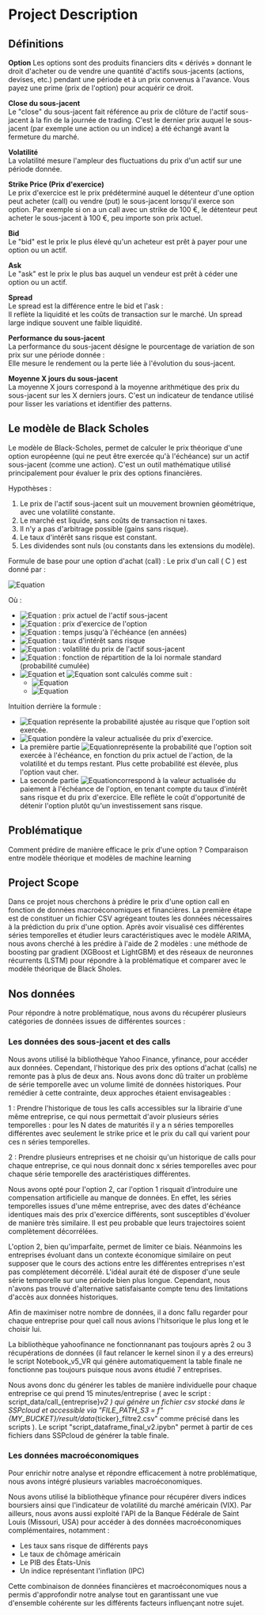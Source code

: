 # Project Description

## Définitions 

**Option**
Les options sont des produits financiers dits « dérivés » donnant le droit d'acheter ou de vendre une quantité d'actifs sous-jacents (actions, devises, etc.) pendant une période et à un prix convenus à l'avance. Vous payez une prime (prix de l'option) pour acquérir ce droit. 

**Close du sous-jacent**  
Le "close" du sous-jacent fait référence au prix de clôture de l'actif sous-jacent à la fin de la journée de trading. C'est le dernier prix auquel le sous-jacent (par exemple une action ou un indice) a été échangé avant la fermeture du marché.

**Volatilité**  
La volatilité mesure l'ampleur des fluctuations du prix d'un actif sur une période donnée.

**Strike Price (Prix d'exercice)**  
Le prix d'exercice est le prix prédéterminé auquel le détenteur d'une option peut acheter (call) ou vendre (put) le sous-jacent lorsqu'il exerce son option. Par exemple si on a un call avec un strike de 100 €, le détenteur peut acheter le sous-jacent à 100 €, peu importe son prix actuel.
  
**Bid**  
Le "bid" est le prix le plus élevé qu'un acheteur est prêt à payer pour une option ou un actif. 

**Ask**  
Le "ask" est le prix le plus bas auquel un vendeur est prêt à céder une option ou un actif.

**Spread**  
Le spread est la différence entre le bid et l'ask :  
Il reflète la liquidité et les coûts de transaction sur le marché. Un spread large indique souvent une faible liquidité.

**Performance du sous-jacent**  
La performance du sous-jacent désigne le pourcentage de variation de son prix sur une période donnée :  
Elle mesure le rendement ou la perte liée à l'évolution du sous-jacent.

**Moyenne X jours du sous-jacent**  
La moyenne X jours correspond à la moyenne arithmétique des prix du sous-jacent sur les X derniers jours. 
C'est un indicateur de tendance utilisé pour lisser les variations et identifier des patterns.

## Le modèle de Black Scholes 

Le modèle de Black-Scholes, permet de calculer le prix théorique d'une option européenne (qui ne peut être exercée qu'à l'échéance) sur un actif sous-jacent (comme une action).
C'est un outil mathématique utilisé principalement pour évaluer le prix des options financières. 

Hypothèses :
1. Le prix de l'actif sous-jacent suit un mouvement brownien géométrique, avec une volatilité constante.
2. Le marché est liquide, sans coûts de transaction ni taxes.
3. Il n'y a pas d'arbitrage possible (gains sans risque).
4. Le taux d'intérêt sans risque est constant.
5. Les dividendes sont nuls (ou constants dans les extensions du modèle).

 Formule de base pour une option d'achat (call) :
Le prix d'un call \( C \) est donné par :

![Equation](https://latex.codecogs.com/svg.image?%20C=S_0%5Ccdot%20N(d_1)-K%5Ccdot%20e%5E%7B-rT%7D%5Ccdot%20N(d_2))

Où :
- ![Equation](https://latex.codecogs.com/svg.image?S_0) : prix actuel de l'actif sous-jacent
- ![Equation](https://latex.codecogs.com/svg.image?K) : prix d'exercice de l'option
- ![Equation](https://latex.codecogs.com/svg.image?T) : temps jusqu'à l'échéance (en années)
- ![Equation](https://latex.codecogs.com/svg.image?r) : taux d'intérêt sans risque
- ![Equation](https://latex.codecogs.com/svg.image?%5Csigma) : volatilité du prix de l'actif sous-jacent
- ![Equation](https://latex.codecogs.com/svg.image?N(x)) : fonction de répartition de la loi normale standard (probabilité cumulée)
- ![Equation](https://latex.codecogs.com/svg.image?d_1) et ![Equation](https://latex.codecogs.com/svg.image?d_2) sont calculés comme suit :
  -   ![Equation](https://latex.codecogs.com/svg.image?d_1=%5Cfrac%7B%5Cln(S_0/K)+(r+%5Csigma%5E2/2)T%7D%7B%5Csigma%5Csqrt%7BT%7D)
  -   ![Equation](https://latex.codecogs.com/svg.image?d_2=d_1-%5Csigma%5Csqrt%7BT%7D)

 Intuition derrière la formule :
- ![Equation](https://latex.codecogs.com/svg.image?N(d_1)) représente la probabilité ajustée au risque que l'option soit exercée.
- ![Equation](https://latex.codecogs.com/svg.image?N(d_2)) pondère la valeur actualisée du prix d'exercice.
- La première partie ![Equation](https://latex.codecogs.com/svg.image?%20S_0%5Ccdot%20N(d_1))représente la probabilité que l'option soit exercée à l'échéance, en fonction du prix actuel de l'action, de la volatilité et du temps restant. Plus cette probabilité est élevée, plus l'option vaut cher.
- La seconde partie ![Equation](https://latex.codecogs.com/svg.image?-K%5Ccdot%20e%5E%7B-rT%7D%5Ccdot%20N(d_2))correspond à la valeur actualisée du paiement à l'échéance de l'option, en tenant compte du taux d'intérêt sans risque et du prix d'exercice. Elle reflète le coût d'opportunité de détenir l'option plutôt qu'un investissement sans risque.

## Problématique

Comment prédire de manière efficace le prix d'une option ?
Comparaison entre modèle théorique et modèles de machine learning

## Project Scope

Dans ce projet nous cherchons à prédire le prix d'une option call en fonction de données macroéconomiques et financières. La première étape est de constituer un fichier CSV agrégeant toutes les données nécessaires à la prédiction du prix d'une option. Après avoir visualisé ces différentes séries temporelles et étudier leurs caractéristiques avec le modèle ARIMA, nous avons cherché à les prédire à l'aide de 2 modèles : une méthode de boosting par gradient (XGBoost et LightGBM) et des réseaux de neuronnes récurrents (LSTM) pour répondre à la problématique et comparer avec le modèle théorique de Black Sholes.   

## Nos données 

Pour répondre à notre problématique, nous avons du récupérer plusieurs catégories de données issues de différentes sources : 

### Les données des sous-jacent et des calls

Nous avons utilisé la bibliothèque Yahoo Finance, yfinance, pour accéder aux données. Cependant, l'historique des prix des options d'achat (calls) ne remonte pas à plus de deux ans. Nous avons donc dû traiter un problème de série temporelle avec un volume limité de données historiques. Pour remédier à cette contrainte, deux approches étaient envisageables :

1 : Prendre l'historique de tous les calls accessibles sur la librairie d'une même entreprise, ce qui nous permettait d'avoir plusieurs séries temporelles : pour les N dates de maturités il y a n séries temporelles différentes avec seulement le strike price et le prix du call qui varient pour ces n séries temporelles. 

2 : Prendre plusieurs entreprises et ne choisir qu'un historique de calls pour chaque entreprise, ce qui nous donnait donc x séries temporelles avec pour chaque série temporelle des aractéristiques différentes.

Nous avons opté pour l'option 2, car l'option 1 risquait d’introduire une compensation artificielle au manque de données. En effet, les séries temporelles issues d'une même entreprise, avec des dates d'échéance identiques mais des prix d'exercice différents, sont susceptibles d'évoluer de manière très similaire. Il est peu probable que leurs trajectoires soient complètement décorrélées.

L'option 2, bien qu'imparfaite, permet de limiter ce biais. Néanmoins les entreprises évoluant dans un contexte économique similaire on peut supposer que le cours des actions entre les différentes entreprises n'est pas complétement décorrélé. L'idéal aurait été de disposer d'une seule série temporelle sur une période bien plus longue. Cependant, nous n'avons pas trouvé d'alternative satisfaisante compte tenu des limitations d'accès aux données historiques.

Afin de maximiser notre nombre de données, il a donc fallu regarder pour chaque entreprise pour quel call nous avions l'hitsorique le plus long et le choisir lui. 

La bibliothèque yahoofinance ne fonctionnanant pas toujours après 2 ou 3 récupérations de données (il faut relancer le kernel sinon il y a des erreurs)  le script Notebook_v5_VR qui génère automatiquement la table finale ne fonctionne pas toujours puisque nous avons étudié 7 entreprises.

Nous avons donc du générer les tables de manière individuelle pour chaque entreprise ce qui prend 15 minutes/entreprise ( avec le script :  script_data/call_{entreprise}_v2 ) qui génère un fichier csv stocké dans le SSPcloud et accessible via "FILE_PATH_S3 = f"{MY_BUCKET}/result/data_{ticker}_filtre2.csv" comme précisé dans les scripts ). Le script "script_dataframe_final_v2.ipybn" permet à partir de ces fichiers dans SSPcloud de générer la table finale.

### Les données macroéconomiques

Pour enrichir notre analyse et répondre efficacement à notre problématique, nous avons intégré plusieurs variables macroéconomiques.

Nous avons utilisé la bibliothèque yfinance pour récupérer divers indices boursiers ainsi que l'indicateur de volatilité du marché américain (VIX).
Par ailleurs, nous avons aussi exploité l'API de la Banque Fédérale de Saint Louis (Missouri, USA) pour accéder à des données macroéconomiques complémentaires, notamment :
- Les taux sans risque de différents pays
- Le taux de chômage américain
- Le PIB des États-Unis
- Un indice représentant l'inflation (IPC)

Cette combinaison de données financières et macroéconomiques nous a permis d'approfondir notre analyse tout en garantissant une vue d'ensemble cohérente sur les différents facteurs influençant notre sujet.
